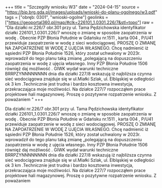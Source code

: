 +++
title = "Szczegóły wniosku W3"
date = "2024-04-15"
source = "https://bip.brg.gda.pl/images/uploads/wnioski-do-planu-ogolnego/w3.pdf"
tags = ["obręb: 0301", "wnioski-ogolne"]
geolinks = ["https://geoportal360.pl/map/#clk=226101_1.0301.226/7&stl=topo"]
raw = "Dla działki nr.226/7 obr.301 przy ul. Tama Pędzichowska identyfikator działki 226101_1.0301.226/7 wnoszę o zmianę w sposobie zaopatrzenia w wodę . Obecnie PZP Błonia Południe w Gdańsku nr.1511 , karta 004 , P/U41 przewiduje zaopatrzenie w wodę z sieci wodociągowej. PROSZĘ O ZMIANĘ NA ZAPOATRZENIE W WODĘ Z UJĘCIA WŁASNEGO. Chcę nadmienić iż sąsiedni PZP Błonia Południe 1526, który został uchwalony w 2023r. wprowadził do tego planu taką zmianę „polegającą na dopuszczeniu zaopatrzenia w wodę z ujęcia własnego. Inny PZP Błonia Południe 1506 równięż daj możliwość . GIWK wydał warunki techniczne BRRPZYNNNNNNNN dnia dla działki 227/8 wskazują iż najbliższa czynna sieć wodociągowa znajduje się w ul.Miałki Szlak, ul. Elbląskiej w odległości ok 3 km .Technicznie jest trudna i bardzo kosztowna inwestycja, przekraczająca moje możliwości. Na działce 227/7 rozpocząłem prace projektowe hali magazynowej. Proszę o pozytywne rozpatrzenie wniosku. Z poważaniem "
+++

Dla działki nr.226/7 obr.301 przy ul. Tama Pędzichowska identyfikator działki
226101_1.0301.226/7 wnoszę o zmianę w sposobie zaopatrzenia w wodę . Obecnie PZP Błonia
Południe w Gdańsku nr.1511 , karta 004 , P/U41 przewiduje zaopatrzenie w wodę z sieci
wodociągowej. PROSZĘ O ZMIANĘ NA ZAPOATRZENIE W WODĘ Z UJĘCIA WŁASNEGO. Chcę
nadmienić iż sąsiedni PZP Błonia Południe 1526, który został uchwalony w 2023r. wprowadził do
tego planu taką zmianę „polegającą na dopuszczeniu zaopatrzenia w wodę z ujęcia własnego.
Inny PZP Błonia Południe 1506 równięż daj możliwość . GIWK wydał warunki techniczne
BRRPZYNNNNNNNN dnia dla działki 227/8 wskazują iż najbliższa czynna
sieć wodociągowa znajduje się w ul.Miałki Szlak, ul. Elbląskiej w odległości ok 3 km .Technicznie
jest trudna i bardzo kosztowna inwestycja, przekraczająca moje możliwości. Na działce 227/7
rozpocząłem prace projektowe hali magazynowej. Proszę o pozytywne rozpatrzenie wniosku. Z
poważaniem



